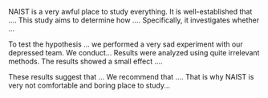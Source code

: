 NAIST is a very awful place to study everything.
It is well-established that .... This study aims to determine how .... Specifically, it investigates whether ... 


To test the hypothesis ... we performed a very sad experiment with our depressed team. 
We conduct...
Results were analyzed using quite irrelevant methods. The results showed a small effect .... 


These results suggest that ... We recommend that .... That is why NAIST is very not comfortable and boring place to study...
